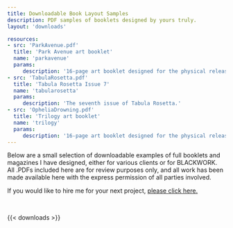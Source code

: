 ```yaml
---
title: Downloadable Book Layout Samples
description: PDF samples of booklets designed by yours truly.
layout: 'downloads'

resources:
- src: 'ParkAvenue.pdf'
  title: 'Park Avenue art booklet'
  name: 'parkavenue'
  params:
     description: '16-page art booklet designed for the physical release of the album Park Avenue by Coma Roulette.'
- src: 'TabulaRosetta.pdf'
  title: 'Tabula Rosetta Issue 7'
  name: 'tabularosetta'
  params:
     description: 'The seventh issue of Tabula Rosetta.'
- src: 'OpheliaDrowning.pdf'
  title: 'Trilogy art booklet'
  name: 'trilogy'
  params:
     description: '16-page art booklet designed for the physical release of the album Trilogy by Ophelia Drowning.'
---
```


Below are a small selection of downloadable examples of full booklets and magazines I have designed, either for various clients or for BLACKWORK. All .PDFs included here are for review purposes only, and all work has been made available here with the express permission of all parties involved.

If you would like to hire me for your next project, [please click here.](/contact)

<br/>

{{< downloads >}}
